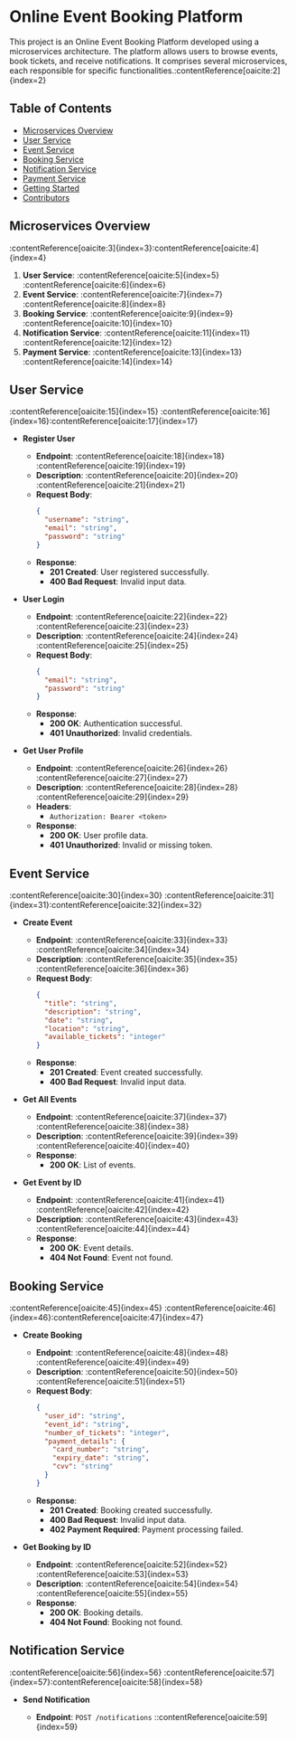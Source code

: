 # Online Event Booking Platform

This project is an Online Event Booking Platform developed using a microservices architecture. The platform allows users to browse events, book tickets, and receive notifications. It comprises several microservices, each responsible for specific functionalities.&#8203;:contentReference[oaicite:2]{index=2}

## Table of Contents

- [Microservices Overview](#microservices-overview)
- [User Service](#user-service)
- [Event Service](#event-service)
- [Booking Service](#booking-service)
- [Notification Service](#notification-service)
- [Payment Service](#payment-service)
- [Getting Started](#getting-started)
- [Contributors](#contributors)

## Microservices Overview

:contentReference[oaicite:3]{index=3}&#8203;:contentReference[oaicite:4]{index=4}

1. **User Service**: :contentReference[oaicite:5]{index=5}&#8203;:contentReference[oaicite:6]{index=6}
2. **Event Service**: :contentReference[oaicite:7]{index=7}&#8203;:contentReference[oaicite:8]{index=8}
3. **Booking Service**: :contentReference[oaicite:9]{index=9}&#8203;:contentReference[oaicite:10]{index=10}
4. **Notification Service**: :contentReference[oaicite:11]{index=11}&#8203;:contentReference[oaicite:12]{index=12}
5. **Payment Service**: :contentReference[oaicite:13]{index=13}&#8203;:contentReference[oaicite:14]{index=14}

## User Service

:contentReference[oaicite:15]{index=15} :contentReference[oaicite:16]{index=16}&#8203;:contentReference[oaicite:17]{index=17}

- **Register User**

  - **Endpoint**: :contentReference[oaicite:18]{index=18}&#8203;:contentReference[oaicite:19]{index=19}
  - **Description**: :contentReference[oaicite:20]{index=20}&#8203;:contentReference[oaicite:21]{index=21}
  - **Request Body**:
    ```json
    {
      "username": "string",
      "email": "string",
      "password": "string"
    }
    ```
  - **Response**:
    - **201 Created**: User registered successfully.
    - **400 Bad Request**: Invalid input data.

- **User Login**

  - **Endpoint**: :contentReference[oaicite:22]{index=22}&#8203;:contentReference[oaicite:23]{index=23}
  - **Description**: :contentReference[oaicite:24]{index=24}&#8203;:contentReference[oaicite:25]{index=25}
  - **Request Body**:
    ```json
    {
      "email": "string",
      "password": "string"
    }
    ```
  - **Response**:
    - **200 OK**: Authentication successful.
    - **401 Unauthorized**: Invalid credentials.

- **Get User Profile**

  - **Endpoint**: :contentReference[oaicite:26]{index=26}&#8203;:contentReference[oaicite:27]{index=27}
  - **Description**: :contentReference[oaicite:28]{index=28}&#8203;:contentReference[oaicite:29]{index=29}
  - **Headers**:
    - `Authorization: Bearer <token>`
  - **Response**:
    - **200 OK**: User profile data.
    - **401 Unauthorized**: Invalid or missing token.

## Event Service

:contentReference[oaicite:30]{index=30} :contentReference[oaicite:31]{index=31}&#8203;:contentReference[oaicite:32]{index=32}

- **Create Event**

  - **Endpoint**: :contentReference[oaicite:33]{index=33}&#8203;:contentReference[oaicite:34]{index=34}
  - **Description**: :contentReference[oaicite:35]{index=35}&#8203;:contentReference[oaicite:36]{index=36}
  - **Request Body**:
    ```json
    {
      "title": "string",
      "description": "string",
      "date": "string",
      "location": "string",
      "available_tickets": "integer"
    }
    ```
  - **Response**:
    - **201 Created**: Event created successfully.
    - **400 Bad Request**: Invalid input data.

- **Get All Events**

  - **Endpoint**: :contentReference[oaicite:37]{index=37}&#8203;:contentReference[oaicite:38]{index=38}
  - **Description**: :contentReference[oaicite:39]{index=39}&#8203;:contentReference[oaicite:40]{index=40}
  - **Response**:
    - **200 OK**: List of events.

- **Get Event by ID**

  - **Endpoint**: :contentReference[oaicite:41]{index=41}&#8203;:contentReference[oaicite:42]{index=42}
  - **Description**: :contentReference[oaicite:43]{index=43}&#8203;:contentReference[oaicite:44]{index=44}
  - **Response**:
    - **200 OK**: Event details.
    - **404 Not Found**: Event not found.

## Booking Service

:contentReference[oaicite:45]{index=45} :contentReference[oaicite:46]{index=46}&#8203;:contentReference[oaicite:47]{index=47}

- **Create Booking**

  - **Endpoint**: :contentReference[oaicite:48]{index=48}&#8203;:contentReference[oaicite:49]{index=49}
  - **Description**: :contentReference[oaicite:50]{index=50}&#8203;:contentReference[oaicite:51]{index=51}
  - **Request Body**:
    ```json
    {
      "user_id": "string",
      "event_id": "string",
      "number_of_tickets": "integer",
      "payment_details": {
        "card_number": "string",
        "expiry_date": "string",
        "cvv": "string"
      }
    }
    ```
  - **Response**:
    - **201 Created**: Booking created successfully.
    - **400 Bad Request**: Invalid input data.
    - **402 Payment Required**: Payment processing failed.

- **Get Booking by ID**

  - **Endpoint**: :contentReference[oaicite:52]{index=52}&#8203;:contentReference[oaicite:53]{index=53}
  - **Description**: :contentReference[oaicite:54]{index=54}&#8203;:contentReference[oaicite:55]{index=55}
  - **Response**:
    - **200 OK**: Booking details.
    - **404 Not Found**: Booking not found.

## Notification Service

:contentReference[oaicite:56]{index=56} :contentReference[oaicite:57]{index=57}&#8203;:contentReference[oaicite:58]{index=58}

- **Send Notification**

  - **Endpoint**: `POST /notifications`
::contentReference[oaicite:59]{index=59}
 
